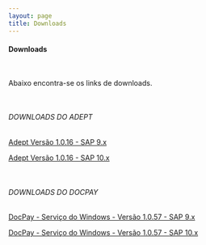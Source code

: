 ```yaml
---
layout: page
title: Downloads
---
```


#### Downloads

<br>

Abaixo encontra-se os links de downloads.
 
<br>

###### DOWNLOADS DO ADEPT

[Adept Versão 1.0.16 - SAP 9.x](https://skill-addons.s3.sa-east-1.amazonaws.com/adept/skill-adept-v1.0.16+(SAP+B1+9.x).zip)

[Adept Versão 1.0.16 - SAP 10.x](https://skill-addons.s3.sa-east-1.amazonaws.com/adept/skill-adept-v1.0.16+(SAP+B1+10.x).zip)
 
<br>

###### DOWNLOADS DO DOCPAY

[DocPay - Serviço do Windows - Versão 1.0.57 - SAP 9.x](https://skill-addons.s3.sa-east-1.amazonaws.com/docpay/sap-9.x_docpay-winservice-x64-v1.0.57.zip)

[DocPay - Serviço do Windows - Versão 1.0.57 - SAP 10.x](https://skill-addons.s3.sa-east-1.amazonaws.com/docpay/sap-10.x_docpay-winservice-x64-v1.0.57.zip)
